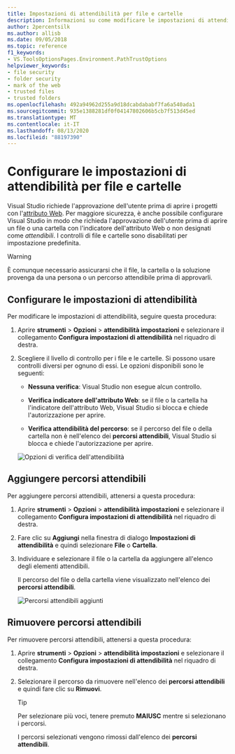 ```yaml
---
title: Impostazioni di attendibilità per file e cartelle
description: Informazioni su come modificare le impostazioni di attendibilità per file e cartelle in modo da mantenere protetto Visual Studio.
author: 2percentsilk
ms.author: allisb
ms.date: 09/05/2018
ms.topic: reference
f1_keywords:
- VS.ToolsOptionsPages.Environment.PathTrustOptions
helpviewer_keywords:
- file security
- folder security
- mark of the web
- trusted files
- trusted folders
ms.openlocfilehash: 492a94962d255a9d18dcabdababf7fa6a540ada1
ms.sourcegitcommit: 935e1388281df0f04147802606b5cb7f513d45ed
ms.translationtype: MT
ms.contentlocale: it-IT
ms.lasthandoff: 08/13/2020
ms.locfileid: "88197390"
---
```

# <a name="configure-trust-settings-for-files-and-folders"></a>Configurare le impostazioni di attendibilità per file e cartelle

Visual Studio richiede l'approvazione dell'utente prima di aprire i progetti con l'[attributo Web](/previous-versions/windows/internet-explorer/ie-developer/compatibility/ms537628(v=vs.85)). Per maggiore sicurezza, è anche possibile configurare Visual Studio in modo che richieda l'approvazione dell'utente prima di aprire un file o una cartella con l'indicatore dell'attributo Web o non designati come *attendibili*. I controlli di file e cartelle sono disabilitati per impostazione predefinita.

> [!WARNING]
> È comunque necessario assicurarsi che il file, la cartella o la soluzione provenga da una persona o un percorso attendibile prima di approvarli.

## <a name="configure-trust-settings"></a>Configurare le impostazioni di attendibilità

Per modificare le impostazioni di attendibilità, seguire questa procedura:

1. Aprire **strumenti**  >  **Opzioni**  >  **attendibilità impostazioni** e selezionare il collegamento **Configura impostazioni di attendibilità** nel riquadro di destra.

2. Scegliere il livello di controllo per i file e le cartelle. Si possono usare controlli diversi per ognuno di essi. Le opzioni disponibili sono le seguenti:

   * **Nessuna verifica**: Visual Studio non esegue alcun controllo.

   * **Verifica indicatore dell'attributo Web**: se il file o la cartella ha l'indicatore dell'attributo Web, Visual Studio si blocca e chiede l'autorizzazione per aprire.

   * **Verifica attendibilità del percorso**: se il percorso del file o della cartella non è nell'elenco dei **percorsi attendibili**, Visual Studio si blocca e chiede l'autorizzazione per aprire.

   ![Opzioni di verifica dell'attendibilità](media/trust-settings.png)

## <a name="add-trusted-paths"></a>Aggiungere percorsi attendibili

Per aggiungere percorsi attendibili, attenersi a questa procedura:

1. Aprire **strumenti**  >  **Opzioni**  >  **attendibilità impostazioni** e selezionare il collegamento **Configura impostazioni di attendibilità** nel riquadro di destra.

2. Fare clic su **Aggiungi** nella finestra di dialogo **Impostazioni di attendibilità** e quindi selezionare **File** o **Cartella**.

3. Individuare e selezionare il file o la cartella da aggiungere all'elenco degli elementi attendibili.

   Il percorso del file o della cartella viene visualizzato nell'elenco dei **percorsi attendibili**.

   ![Percorsi attendibili aggiunti](media/trusted-paths.png)

## <a name="remove-trusted-paths"></a>Rimuovere percorsi attendibili

Per rimuovere percorsi attendibili, attenersi a questa procedura:

1. Aprire **strumenti**  >  **Opzioni**  >  **attendibilità impostazioni** e selezionare il collegamento **Configura impostazioni di attendibilità** nel riquadro di destra.

2. Selezionare il percorso da rimuovere nell'elenco dei **percorsi attendibili** e quindi fare clic su **Rimuovi**.

   > [!TIP]
   > Per selezionare più voci, tenere premuto **MAIUSC** mentre si selezionano i percorsi.

   I percorsi selezionati vengono rimossi dall'elenco dei **percorsi attendibili**.

